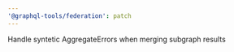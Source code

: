 ```yaml
---
'@graphql-tools/federation': patch
---
```


Handle syntetic AggregateErrors when merging subgraph results
